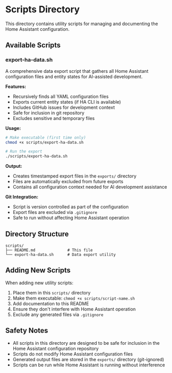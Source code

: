 # Scripts Directory

This directory contains utility scripts for managing and documenting the Home
Assistant configuration.

## Available Scripts

### export-ha-data.sh

A comprehensive data export script that gathers all Home Assistant configuration
files and entity states for AI-assisted development.

**Features:**

- Recursively finds all YAML configuration files
- Exports current entity states (if HA CLI is available)
- Includes GitHub issues for development context
- Safe for inclusion in git repository
- Excludes sensitive and temporary files

**Usage:**

```bash
# Make executable (first time only)
chmod +x scripts/export-ha-data.sh

# Run the export
./scripts/export-ha-data.sh
```

**Output:**

- Creates timestamped export files in the `exports/` directory
- Files are automatically excluded from future exports
- Contains all configuration context needed for AI development assistance

**Git Integration:**

- Script is version controlled as part of the configuration
- Export files are excluded via `.gitignore`
- Safe to run without affecting Home Assistant operation

## Directory Structure

```code
scripts/
├── README.md              # This file
└── export-ha-data.sh      # Data export utility
```

## Adding New Scripts

When adding new utility scripts:

1. Place them in this `scripts/` directory
2. Make them executable: `chmod +x scripts/script-name.sh`
3. Add documentation to this README
4. Ensure they don't interfere with Home Assistant operation
5. Exclude any generated files via `.gitignore`

## Safety Notes

- All scripts in this directory are designed to be safe for inclusion in the Home
  Assistant configuration repository
- Scripts do not modify Home Assistant configuration files
- Generated output files are stored in the `exports/` directory (git-ignored)
- Scripts can be run while Home Assistant is running without interference
